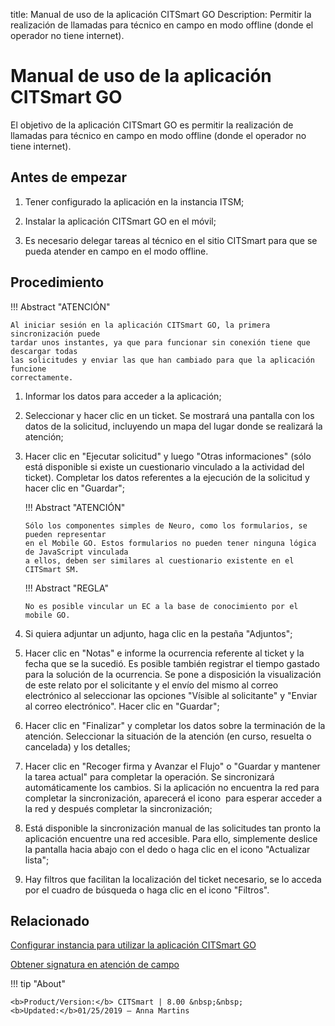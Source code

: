 title: Manual de uso de la aplicación CITSmart GO
Description: Permitir la realización de llamadas para técnico en campo en modo offline (donde el operador no tiene internet).
# Manual de uso de la aplicación CITSmart GO

El objetivo de la aplicación CITSmart GO es permitir la realización de llamadas
para técnico en campo en modo offline (donde el operador no tiene internet).

Antes de empezar
--------------------

1.  Tener configurado la aplicación en la instancia ITSM;

2.  Instalar la aplicación CITSmart GO en el móvil;

3.  Es necesario delegar tareas al técnico en el sitio CITSmart para que se
    pueda atender en campo en el modo offline.

Procedimiento
-----------------

!!! Abstract "ATENCIÓN"

    Al iniciar sesión en la aplicación CITSmart GO, la primera sincronización puede 
    tardar unos instantes, ya que para funcionar sin conexión tiene que descargar todas 
    las solicitudes y enviar las que han cambiado para que la aplicación funcione 
    correctamente.

1.  Informar los datos para acceder a la aplicación;

2.  Seleccionar y hacer clic en un ticket. Se mostrará una pantalla con los
    datos de la solicitud, incluyendo un mapa del lugar donde se realizará la
    atención;

3.  Hacer clic en "Ejecutar solicitud" y luego "Otras informaciones" (sólo está
    disponible si existe un cuestionario vinculado a la actividad del ticket).
    Completar los datos referentes a la ejecución de la solicitud y hacer clic en
    "Guardar";
    
    !!! Abstract "ATENCIÓN"
    
        Sólo los componentes simples de Neuro, como los formularios, se pueden representar 
        en el Mobile GO. Estos formularios no pueden tener ninguna lógica de JavaScript vinculada 
        a ellos, deben ser similares al cuestionario existente en el CITSmart SM.
        
    !!! Abstract "REGLA"
    
        No es posible vincular un EC a la base de conocimiento por el mobile GO.
    
4.  Si quiera adjuntar un adjunto, haga clic en la pestaña "Adjuntos";

5.  Hacer clic en "Notas" e informe la ocurrencia referente al ticket y la fecha que se la sucedió. Es posible también registrar             el tiempo gastado para la solución de la ocurrencia. Se pone a disposición la visualización de este relato por el solicitante y el       envío del mismo al correo electrónico al seleccionar las opciones "Vísible al solicitante" y "Enviar al correo electrónico". Hacer       clic en "Guardar";

6.  Hacer clic en "Finalizar" y completar los datos sobre la terminación de la
    atención. Seleccionar la situación de la atención (en curso, resuelta o
    cancelada) y los detalles;

7.  Hacer clic en "Recoger firma y Avanzar el Flujo" o "Guardar y mantener la tarea
    actual" para completar la operación. Se sincronizará automáticamente los
    cambios. Si la aplicación no encuentra la red para completar la
    sincronización, aparecerá el icono  para esperar acceder a la red y después
    completar la sincronización;

8.  Está disponible la sincronización manual de las solicitudes tan pronto la
    aplicación encuentre una red accesible. Para ello, simplemente deslice la
    pantalla hacia abajo con el dedo o haga clic en el icono "Actualizar lista";

9.  Hay filtros que facilitan la localización del ticket necesario, se lo acceda
    por el cuadro de búsqueda o haga clic en el icono "Filtros".


Relacionado
-----------

[Configurar instancia para utilizar la aplicación CITSmart GO](/es-es/citsmart-platform-8/additional-features/mobile-and-field-service/configuration/configure-field-service-application.html)

[Obtener signatura en atención de campo](/es-es/citsmart-platform-8/additional-features/mobile-and-field-service/use/get-signature-in-attendance.html)

!!! tip "About"

    <b>Product/Version:</b> CITSmart | 8.00 &nbsp;&nbsp;
    <b>Updated:</b>01/25/2019 – Anna Martins
